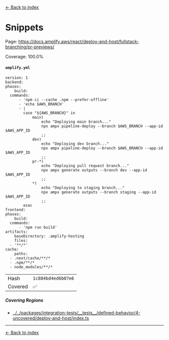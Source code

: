 [<- Back to index](../../../../../docs-pages.md)

#  Snippets

Page: https://docs.amplify.aws/react/deploy-and-host/fullstack-branching/pr-previews/

Coverage: 100.0%

#### `amplify.yml`

~~~
version: 1
backend:
phases:
    build:
  commands:
      - 'npm ci --cache .npm --prefer-offline'
      - 'echo $AWS_BRANCH'
      - |
        case "${AWS_BRANCH}" in
            main)
                echo "Deploying main branch..."
                npx ampx pipeline-deploy --branch $AWS_BRANCH --app-id $AWS_APP_ID
                ;;
            dev)
                echo "Deploying dev branch..."
                npx ampx pipeline-deploy --branch $AWS_BRANCH --app-id $AWS_APP_ID
                ;;
            pr-*)
                echo "Deploying pull request branch..."
                npx ampx generate outputs --branch dev --app-id $AWS_APP_ID 
                ;;
            *)
                echo "Deploying to staging branch..."
                npx ampx generate outputs --branch staging --app-id $AWS_APP_ID 
                ;;
        esac
frontend:
phases:
    build:
  commands:
      - 'npm run build'
artifacts:
    baseDirectory: .amplify-hosting
    files:
  - '**/*'
cache:
    paths:
  - .next/cache/**/*
  - .npm/**/*
  - node_modules/**/*

~~~

| | |
| -- | -- |
| Hash | `1c884bd4ed6b07e6` |
| Covered | ✅ |

##### Covering Regions

- [../../packages/integration-tests/\_\_tests\_\_/defined-behavior/4-uncovered/deploy-and-host/index.ts](../../../../../../../packages/integration-tests/__tests__/defined-behavior/4-uncovered/deploy-and-host/index.ts#16)

---

[<- Back to index](../../../../../docs-pages.md)

